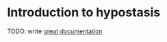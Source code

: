 # Introduction to hypostasis

TODO: write [great documentation](http://jacobian.org/writing/what-to-write/)
